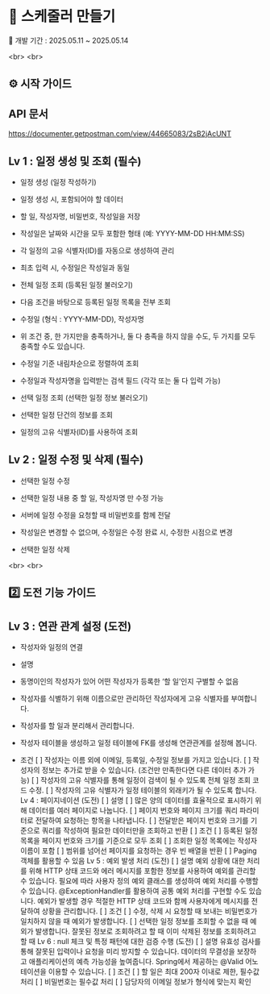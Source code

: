 # 📝 스케줄러 만들기

🐥 개발 기간 : 2025.05.11 ~ 2025.05.14

&lt;br>
&lt;br>

## ⚙️ 시작 가이드


## API 문서
https://documenter.getpostman.com/view/44665083/2sB2jAcUNT


## Lv 1 : 일정 생성 및 조회 (필수)
-    일정 생성 (일정 작성하기)

-    일정 생성 시, 포함되어야 할 데이터

  -    할 일, 작성자명, 비밀번호, 작성일을 저장
  -    작성일은 날짜와 시간을 모두 포함한 형태 (예: YYYY-MM-DD HH:MM:SS)
  -    각 일정의 고유 식별자(ID)를 자동으로 생성하여 관리
  -    최초 입력 시, 수정일은 작성일과 동일


-    전체 일정 조회 (등록된 일정 불러오기)

  -    다음 조건을 바탕으로 등록된 일정 목록을 전부 조회
  -    수정일 (형식 : YYYY-MM-DD), 작성자명
  -    위 조건 중, 한 가지만을 충족하거나, 둘 다 충족을 하지 않을 수도, 두 가지를 모두 충족할 수도 있습니다.
  -    수정일 기준 내림차순으로 정렬하여 조회
  -    수정일과 작성자명을 입력받는 검색 필드 (각각 또는 둘 다 입력 가능)

-    선택 일정 조회 (선택한 일정 정보 불러오기)

  -    선택한 일정 단건의 정보를 조회
  -    일정의 고유 식별자(ID)를 사용하여 조회

## Lv 2 : 일정 수정 및 삭제 (필수)
-    선택한 일정 수정

  -    선택한 일정 내용 중 할 일, 작성자명 만 수정 가능
  -    서버에 일정 수정을 요청할 때 비밀번호를 함께 전달
  -    작성일은 변경할 수 없으며, 수정일은 수정 완료 시, 수정한 시점으로 변경
  -    선택한 일정 삭제

&lt;br>
&lt;br>

## 2️⃣ 도전 기능 가이드
## Lv 3 : 연관 관계 설정 (도전)
-    작성자와 일정의 연결

  -    설명
  -    동명이인의 작성자가 있어 어떤 작성자가 등록한 ‘할 일’인지 구별할 수 없음
  -    작성자를 식별하기 위해 이름으로만 관리하던 작성자에게 고유 식별자를 부여합니다.
  -    작성자를 할 일과 분리해서 관리합니다.
  -    작성자 테이블을 생성하고 일정 테이블에 FK를 생성해 연관관계를 설정해 봅니다.

-    조건
[ ] 작성자는 이름 외에 이메일, 등록일, 수정일 정보를 가지고 있습니다.
[ ] 작성자의 정보는 추가로 받을 수 있습니다. (조건만 만족한다면 다른 데이터 추가 가능)
[ ] 작성자의 고유 식별자를 통해 일정이 검색이 될 수 있도록 전체 일정 조회 코드 수정.
[ ] 작성자의 고유 식별자가 일정 테이블의 외래키가 될 수 있도록 합니다.
Lv 4 : 페이지네이션 (도전)
[ ] 설명
[ ] 많은 양의 데이터를 효율적으로 표시하기 위해 데이터를 여러 페이지로 나눕니다.
[ ] 페이지 번호와 페이지 크기를 쿼리 파라미터로 전달하여 요청하는 항목을 나타냅니다.
[ ] 전달받은 페이지 번호와 크기를 기준으로 쿼리를 작성하여 필요한 데이터만을 조회하고 반환
[ ] 조건
[ ] 등록된 일정 목록을 페이지 번호와 크기를 기준으로 모두 조회
[ ] 조회한 일정 목록에는 작성자 이름이 포함
[ ] 범위를 넘어선 페이지를 요청하는 경우 빈 배열을 반환
[ ] Paging 객체를 활용할 수 있음
Lv 5 : 예외 발생 처리 (도전)
[ ] 설명
예외 상황에 대한 처리를 위해 HTTP 상태 코드와 에러 메시지를 포함한 정보를 사용하여 예외를 관리할 수 있습니다.
필요에 따라 사용자 정의 예외 클래스를 생성하여 예외 처리를 수행할 수 있습니다.
@ExceptionHandler를 활용하여 공통 예외 처리를 구현할 수도 있습니다.
예외가 발생할 경우 적절한 HTTP 상태 코드와 함께 사용자에게 메시지를 전달하여 상황을 관리합니다.
[ ] 조건
[ ] 수정, 삭제 시 요청할 때 보내는 비밀번호가 일치하지 않을 때 예외가 발생합니다.
[ ] 선택한 일정 정보를 조회할 수 없을 때 예외가 발생합니다.
잘못된 정보로 조회하려고 할 때
이미 삭제된 정보를 조회하려고 할 때
Lv 6 : null 체크 및 특정 패턴에 대한 검증 수행 (도전)
[ ] 설명
유효성 검사를 통해 잘못된 입력이나 요청을 미리 방지할 수 있습니다.
데이터의 무결성을 보장하고 애플리케이션의 예측 가능성을 높여줍니다.
Spring에서 제공하는 @Valid 어노테이션을 이용할 수 있습니다.
[ ] 조건
[ ] 할 일은 최대 200자 이내로 제한, 필수값 처리
[ ] 비밀번호는 필수값 처리
[ ] 담당자의 이메일 정보가 형식에 맞는지 확인
